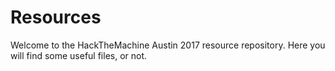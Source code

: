 # Resources
Welcome to the HackTheMachine Austin 2017 resource repository.  Here you will find some useful files, or not.  
